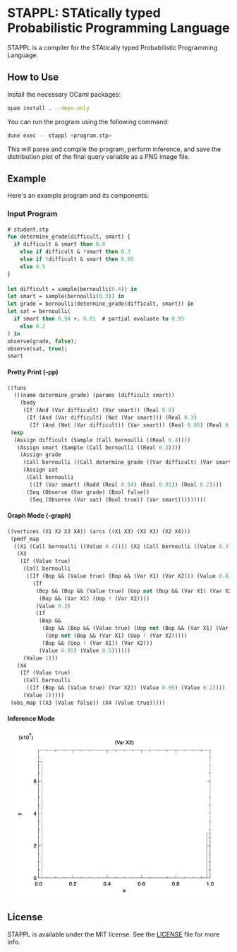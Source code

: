 # STAPPL: STAtically typed Probabilistic Programming Language

STAPPL is a compiler for the STAtically typed Probabilistic Programming Language.

## How to Use

Install the necessary OCaml packages:

```sh
opam install . --deps-only
```

You can run the program using the following command:

```sh
dune exec -- stappl <program.stp>
```

This will parse and compile the program, perform inference, and save the distribution plot of the final query variable as a PNG image file.

## Example

Here's an example program and its components:

### Input Program

```ocaml
# student.stp
fun determine_grade(difficult, smart) {
  if difficult & smart then 0.8
    else if difficult & !smart then 0.3
    else if !difficult & smart then 0.95
    else 0.5
}

let difficult = sample(bernoulli(0.4)) in
let smart = sample(bernoulli(0.3)) in
let grade = bernoulli(determine_grade(difficult, smart)) in
let sat = bernoulli(
  if smart then 0.94 +. 0.01  # partial evaluate to 0.95
    else 0.2
) in
observe(grade, false);
observe(sat, true);
smart
```

#### Pretty Print (-pp)

```scheme
((funs
  (((name determine_grade) (params (difficult smart))
    (body
     (If (And (Var difficult) (Var smart)) (Real 0.8)
      (If (And (Var difficult) (Not (Var smart))) (Real 0.3)
       (If (And (Not (Var difficult)) (Var smart)) (Real 0.95) (Real 0.5))))))))
 (exp
  (Assign difficult (Sample (Call bernoulli ((Real 0.4))))
   (Assign smart (Sample (Call bernoulli ((Real 0.3))))
    (Assign grade
     (Call bernoulli ((Call determine_grade ((Var difficult) (Var smart)))))
     (Assign sat
      (Call bernoulli
       ((If (Var smart) (Radd (Real 0.94) (Real 0.01)) (Real 0.2))))
      (Seq (Observe (Var grade) (Bool false))
       (Seq (Observe (Var sat) (Bool true)) (Var smart)))))))))
```

#### Graph Mode (-graph)

```scheme
((vertices (X1 X2 X3 X4)) (arcs ((X1 X3) (X2 X3) (X2 X4)))
 (pmdf_map
  ((X1 (Call bernoulli ((Value 0.4)))) (X2 (Call bernoulli ((Value 0.3))))
   (X3
    (If (Value true)
     (Call bernoulli
      ((If (Bop && (Value true) (Bop && (Var X1) (Var X2))) (Value 0.8)
        (If
         (Bop && (Bop && (Value true) (Uop not (Bop && (Var X1) (Var X2))))
          (Bop && (Var X1) (Uop ! (Var X2))))
         (Value 0.3)
         (If
          (Bop &&
           (Bop && (Bop && (Value true) (Uop not (Bop && (Var X1) (Var X2))))
            (Uop not (Bop && (Var X1) (Uop ! (Var X2)))))
           (Bop && (Uop ! (Var X1)) (Var X2)))
          (Value 0.95) (Value 0.5))))))
     (Value 1)))
   (X4
    (If (Value true)
     (Call bernoulli
      ((If (Bop && (Value true) (Var X2)) (Value 0.95) (Value 0.2))))
     (Value 1)))))
 (obs_map ((X3 (Value false)) (X4 (Value true)))))
```

#### Inference Mode

![student.png](./samples/student.png)

## License

STAPPL is available under the MIT license. See the [LICENSE](LICENSE) file for more info.
